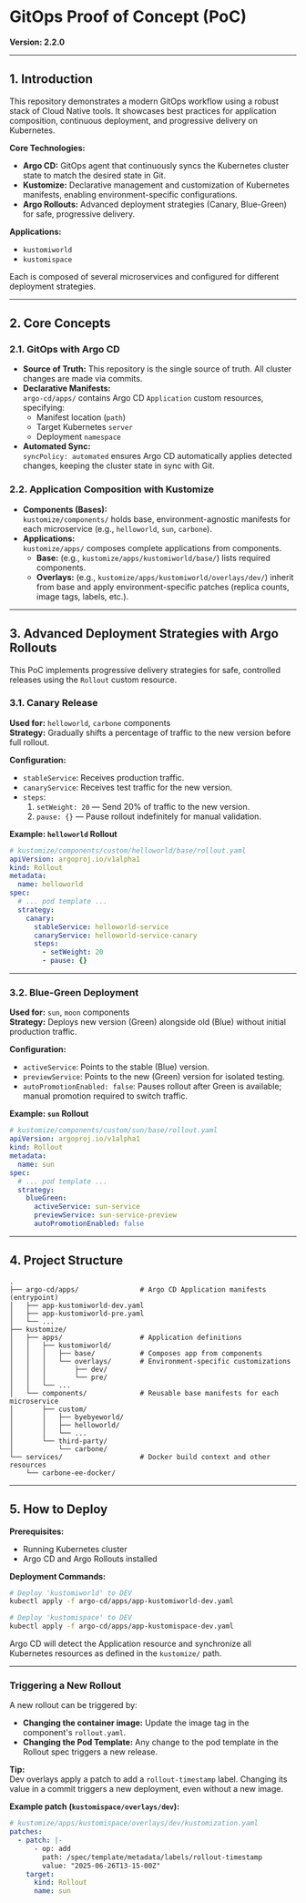 # GitOps Proof of Concept (PoC)  
**Version: 2.2.0**

---

## 1. Introduction

This repository demonstrates a modern GitOps workflow using a robust stack of Cloud Native tools. It showcases best practices for application composition, continuous deployment, and progressive delivery on Kubernetes.

**Core Technologies:**
- **Argo CD:** GitOps agent that continuously syncs the Kubernetes cluster state to match the desired state in Git.
- **Kustomize:** Declarative management and customization of Kubernetes manifests, enabling environment-specific configurations.
- **Argo Rollouts:** Advanced deployment strategies (Canary, Blue-Green) for safe, progressive delivery.

**Applications:**
- `kustomiworld`
- `kustomispace`

Each is composed of several microservices and configured for different deployment strategies.

---

## 2. Core Concepts

### 2.1. GitOps with Argo CD

- **Source of Truth:** This repository is the single source of truth. All cluster changes are made via commits.
- **Declarative Manifests:**  
  `argo-cd/apps/` contains Argo CD `Application` custom resources, specifying:
  - Manifest location (`path`)
  - Target Kubernetes `server`
  - Deployment `namespace`
- **Automated Sync:**  
  `syncPolicy: automated` ensures Argo CD automatically applies detected changes, keeping the cluster state in sync with Git.

### 2.2. Application Composition with Kustomize

- **Components (Bases):**  
  `kustomize/components/` holds base, environment-agnostic manifests for each microservice (e.g., `helloworld`, `sun`, `carbone`).
- **Applications:**  
  `kustomize/apps/` composes complete applications from components.
  - **Base:** (e.g., `kustomize/apps/kustomiworld/base/`) lists required components.
  - **Overlays:** (e.g., `kustomize/apps/kustomiworld/overlays/dev/`) inherit from base and apply environment-specific patches (replica counts, image tags, labels, etc.).

---

## 3. Advanced Deployment Strategies with Argo Rollouts

This PoC implements progressive delivery strategies for safe, controlled releases using the `Rollout` custom resource.

### 3.1. Canary Release

**Used for:** `helloworld`, `carbone` components  
**Strategy:** Gradually shifts a percentage of traffic to the new version before full rollout.

**Configuration:**
- `stableService`: Receives production traffic.
- `canaryService`: Receives test traffic for the new version.
- `steps`:
  1. `setWeight: 20` — Send 20% of traffic to the new version.
  2. `pause: {}` — Pause rollout indefinitely for manual validation.

**Example: `helloworld` Rollout**
```yaml
# kustomize/components/custom/helloworld/base/rollout.yaml
apiVersion: argoproj.io/v1alpha1
kind: Rollout
metadata:
  name: helloworld
spec:
  # ... pod template ...
  strategy:
    canary:
      stableService: helloworld-service
      canaryService: helloworld-service-canary
      steps:
        - setWeight: 20
        - pause: {}
```

---

### 3.2. Blue-Green Deployment

**Used for:** `sun`, `moon` components  
**Strategy:** Deploys new version (Green) alongside old (Blue) without initial production traffic.

**Configuration:**
- `activeService`: Points to the stable (Blue) version.
- `previewService`: Points to the new (Green) version for isolated testing.
- `autoPromotionEnabled: false`: Pauses rollout after Green is available; manual promotion required to switch traffic.

**Example: `sun` Rollout**
```yaml
# kustomize/components/custom/sun/base/rollout.yaml
apiVersion: argoproj.io/v1alpha1
kind: Rollout
metadata:
  name: sun
spec:
  # ... pod template ...
  strategy:
    blueGreen:
      activeService: sun-service
      previewService: sun-service-preview
      autoPromotionEnabled: false
```

---

## 4. Project Structure

```
.
├── argo-cd/apps/               # Argo CD Application manifests (entrypoint)
│   ├── app-kustomiworld-dev.yaml
│   ├── app-kustomiworld-pre.yaml
│   └── ...
├── kustomize/
│   ├── apps/                   # Application definitions
│   │   ├── kustomiworld/
│   │   │   ├── base/           # Composes app from components
│   │   │   └── overlays/       # Environment-specific customizations
│   │   │       ├── dev/
│   │   │       └── pre/
│   │   └── ...
│   └── components/             # Reusable base manifests for each microservice
│       ├── custom/
│       │   ├── byebyeworld/
│       │   ├── helloworld/
│       │   └── ...
│       └── third-party/
│           └── carbone/
└── services/                   # Docker build context and other resources
    └── carbone-ee-docker/
```

---

## 5. How to Deploy

**Prerequisites:**
- Running Kubernetes cluster
- Argo CD and Argo Rollouts installed

**Deployment Commands:**
```bash
# Deploy 'kustomiworld' to DEV
kubectl apply -f argo-cd/apps/app-kustomiworld-dev.yaml

# Deploy 'kustomispace' to DEV
kubectl apply -f argo-cd/apps/app-kustomispace-dev.yaml
```
Argo CD will detect the Application resource and synchronize all Kubernetes resources as defined in the `kustomize/` path.

---

### Triggering a New Rollout

A new rollout can be triggered by:
- **Changing the container image:** Update the image tag in the component's `rollout.yaml`.
- **Changing the Pod Template:** Any change to the pod template in the Rollout spec triggers a new release.

**Tip:**  
Dev overlays apply a patch to add a `rollout-timestamp` label. Changing its value in a commit triggers a new deployment, even without a new image.

**Example patch (`kustomispace/overlays/dev`):**
```yaml
# kustomize/apps/kustomispace/overlays/dev/kustomization.yaml
patches:
  - patch: |-
      - op: add
        path: /spec/template/metadata/labels/rollout-timestamp
        value: "2025-06-26T13-15-00Z"
    target:
      kind: Rollout
      name: sun
```